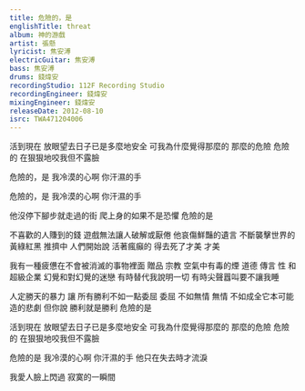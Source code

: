 ```yaml
---
title: 危險的，是
englishTitle: threat
album: 神的游戲
artist: 張懸
lyricist: 焦安溥
electricGuitar: 焦安溥
bass: 焦安溥
drums: 錢煒安
recordingStudio: 112F Recording Studio
recordingEngineer: 錢煒安
mixingEngineer: 錢煒安
releaseDate: 2012-08-10
isrc: TWA471204006
---
```

活到現在 放眼望去日子已是多麼地安全
可我為什麼覺得那麼的 那麼的危險
危險的 在狠狠地咬我但不露臉

危險的，是
我冷漠的心啊
你汗濕的手

危險的，是
我冷漠的心啊
你汗濕的手

他沒停下腳步就走過的街
爬上身的如果不是恐懼
危險的是

不喜歡的人賺到的錢
遊戲無法讓人破解或厭倦
他哀傷鮮豔的遺言 不斷襲擊世界的黃綠紅黑
推擠中 人們開始說
活著瘋癲的 得去死了才美 才美

我有一種疲憊在不會被消滅的事物裡面
贈品 宗教 空氣中有毒的煙
道德 傳言 性 和超級企業
幻覺和對幻覺的迷戀
有時替代我說明一切
有時尖聲囂叫要不讓我睡

人定勝天的暴力 讓
所有勝利不如一點委屈 委屈
不如無情 無情
不如成全它本可能造的悲劇
但你說 勝利就是勝利
危險的是

活到現在 放眼望去日子已是多麼地安全
可我為什麼覺得那麼的 那麼的危險
危險的 在狠狠地咬我但不露臉

危險的是
我冷漠的心啊
你汗濕的手
他只在失去時才流淚

我愛人臉上閃過 寂寞的一瞬間